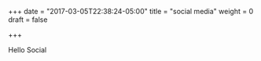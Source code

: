 +++
date = "2017-03-05T22:38:24-05:00"
title = "social media"
weight = 0
draft = false

+++

Hello Social